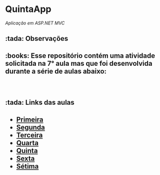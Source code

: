 <h1> QuintaApp </h1>
<i>  Aplicação em ASP.NET MVC </i>
<br>
<h2> :tada: Observações <h2>
<p> :books: Esse repositório contém uma atividade solicitada na 7° aula mas que foi desenvolvida durante a série de aulas abaixo:</p>
<br>
<h2> :tada: Links das aulas <h2>
<ul>
  <li><a href="https://youtu.be/YCIiJN_Yzqg" target="_blank"> Primeira </a></li>
  <li><a href="https://youtu.be/oo3pZKxbq6I" target="_blank"> Segunda </a></li>
  <li><a href="https://youtu.be/5305ZporaDo" target="_blank"> Terceira </a></li>
  <li><a href="https://youtu.be/W5Wjz_C6IPg" target="_blank"> Quarta </a></li>
  <li><a href="https://youtu.be/kyMaD8mb5oI" target="_blank"> Quinta </a></li>
  <li><a href="https://youtu.be/zWKU3bPgQho" target="_blank"> Sexta </a></li>
  <li><a href="https://youtu.be/22jzX5dXMU4" target="_blank"> Sétima </a></li>
</ul>


